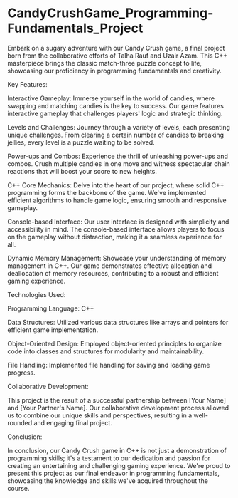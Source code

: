 # CandyCrushGame_Programming-Fundamentals_Project
Embark on a sugary adventure with our Candy Crush game, a final project born from the collaborative efforts of Talha Rauf and Uzair Azam. This C++ masterpiece brings the classic match-three puzzle concept to life, showcasing our proficiency in programming fundamentals and creativity.


Key Features:

Interactive Gameplay: Immerse yourself in the world of candies, where swapping and matching candies is the key to success. Our game features interactive gameplay that challenges players' logic and strategic thinking.

Levels and Challenges: Journey through a variety of levels, each presenting unique challenges. From clearing a certain number of candies to breaking jellies, every level is a puzzle waiting to be solved.

Power-ups and Combos: Experience the thrill of unleashing power-ups and combos. Crush multiple candies in one move and witness spectacular chain reactions that will boost your score to new heights.

C++ Core Mechanics: Delve into the heart of our project, where solid C++ programming forms the backbone of the game. We've implemented efficient algorithms to handle game logic, ensuring smooth and responsive gameplay.

Console-based Interface: Our user interface is designed with simplicity and accessibility in mind. The console-based interface allows players to focus on the gameplay without distraction, making it a seamless experience for all.

Dynamic Memory Management: Showcase your understanding of memory management in C++. Our game demonstrates effective allocation and deallocation of memory resources, contributing to a robust and efficient gaming experience.

Technologies Used:

Programming Language: C++

Data Structures: Utilized various data structures like arrays and pointers for efficient game implementation.

Object-Oriented Design: Employed object-oriented principles to organize code into classes and structures for modularity and maintainability.

File Handling: Implemented file handling for saving and loading game progress.

Collaborative Development:

This project is the result of a successful partnership between [Your Name] and [Your Partner's Name]. Our collaborative development process allowed us to combine our unique skills and perspectives, resulting in a well-rounded and engaging final project.

Conclusion:

In conclusion, our Candy Crush game in C++ is not just a demonstration of programming skills; it's a testament to our dedication and passion for creating an entertaining and challenging gaming experience. We're proud to present this project as our final endeavor in programming fundamentals, showcasing the knowledge and skills we've acquired throughout the course.
